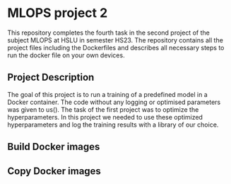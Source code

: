 # MLOPS project 2

This repository completes the fourth task in the second project of the subject MLOPS at HSLU in semester HS23. The repository contains all the project files including the Dockerfiles and describes all necessary steps to run the docker file on your own devices.

## Project Description

The goal of this project is to run a training of a predefined model in a Docker container. The code without any logging or optimised parameters was given to us(). The task of the first project was to optimize the hyperparameters. In this project we needed to use these optimized hyperparameters and log the training results with a library of our choice.

## Build Docker images

## Copy Docker images
